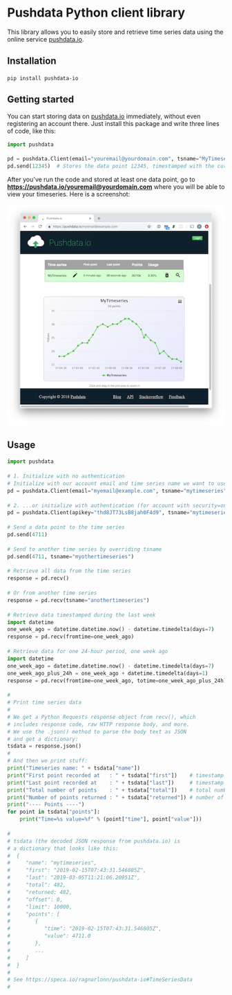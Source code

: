 # Pushdata Python client library

This library allows you to easily store and retrieve time series data using the online service [pushdata.io](https://pushdata.io).

## Installation

`pip install pushdata-io`

## Getting started

You can start storing data on [pushdata.io](https://pushdata.io) immediately, without even registering an account there. Just install this package and write three lines of code, like this:

```python
import pushdata

pd = pushdata.Client(email="youremail@yourdomain.com", tsname="MyTimeseries")
pd.send(12345)  # Stores the data point 12345, timestamped with the current date and time
```

After you've run the code and stored at least one data point, go to __https://pushdata.io/youremail@yourdomain.com__ where you will be able to view your timeseries. Here is a screenshot:

<p align="center"><img src="screenshot.png" alt="pushdata.io" width="600" height="auto"></p>

## Usage

```python
import pushdata

# 1. Initialize with no authentication
# Initialize with our account email and time series name we want to use
pd = pushdata.Client(email="myemail@example.com", tsname="mytimeseries")

# 2. ...or initialize with authentication (for account with security=on)
pd = pushdata.Client(apikey="thd8JT73LsB8jah0F4d9", tsname="mytimeseries")

# Send a data point to the time series
pd.send(4711)

# Send to another time series by overriding tsname
pd.send(4711, tsname="myothertimeseries")

# Retrieve all data from the time series
response = pd.recv()

# Or from another time series
response = pd.recv(tsname="anothertimeseries")

# Retrieve data timestamped during the last week
import datetime
one_week_ago = datetime.datetime.now() - datetime.timedelta(days=7)
response = pd.recv(fromtime=one_week_ago)

# Retrieve data for one 24-hour period, one week ago
import datetime
one_week_ago = datetime.datetime.now() - datetime.timedelta(days=7)
one_week_ago_plus_24h = one_week_ago + datetime.timedelta(days=1)
response = pd.recv(fromtime=one_week_ago, totime=one_week_ago_plus_24h)

#
# Print time series data
#
# We get a Python Requests response object from recv(), which 
# includes response code, raw HTTP response body, and more.
# We use the .json() method to parse the body text as JSON
# and get a dictionary:
tsdata = response.json()
#
# And then we print stuff:
print("Timeseries name: " + tsdata["name"])
print("First point recorded at   : " + tsdata["first"])    # timestamp of first point in time series
print("Last point recorded at    : " + tsdata["last"])     # timestamp of last point in time series
print("Total number of points    : " + tsdata["total"])    # total number of points in timeseries
print("Number of points returned : " + tsdata["returned"]) # number of points returned in this call
print("---- Points ----")
for point in tsdata["points"]:
    print("Time=%s value=%f" % (point["time"], point["value"]))

#
# tsdata (the decoded JSON response from pushdata.io) is 
# a dictionary that looks like this:
#  {
#     "name": "mytimeseries",
#     "first": "2019-02-15T07:43:31.546805Z",
#     "last": "2019-03-05T11:21:06.20951Z",
#     "total": 482,
#     "returned: 482,
#     "offset": 0,
#     "limit": 10000,
#     "points": [
#        {
#           "time": "2019-02-15T07:43:31.546805Z",
#           "value": 4711.0
#        },
#        ...
#     ]
#  }
#
# See https://speca.io/ragnarlonn/pushdata-io#TimeSeriesData
#
```

